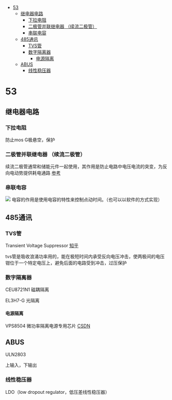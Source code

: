 - [53](#53)
  - [继电器电路](#继电器电路)
    - [下拉电阻](#下拉电阻)
    - [二极管并联继电器 （续流二极管）](#二极管并联继电器-续流二极管)
    - [串联电容](#串联电容)
  - [485通讯](#485通讯)
    - [TVS管](#tvs管)
    - [数字隔离器](#数字隔离器)
      - [电源隔离](#电源隔离)
  - [ABUS](#abus)
    - [线性稳压器](#线性稳压器)

# 53

## 继电器电路 
### 下拉电阻
防止mos G极悬空，保护
### 二极管并联继电器 （续流二极管）
续流二极管通常和储能元件一起使用，其作用是防止电路中电压电流的突变，为反向电动势提供耗电通路
[参考](https://zhuanlan.zhihu.com/p/72959795)
### 串联电容
![](src/img/继电器前置电路.png)
电容的作用是使用电容的特性来控制点动时间。（也可以以软件的方式实现）

## 485通讯



### TVS管
Transient Voltage Suppressor
[知乎](https://zhuanlan.zhihu.com/p/366516831)

tvs管是吸收浪涌功率用的，能在极短时间内承受反向电压冲击，使两极间的电压钳位于一个特定电压上，避免后面的电路受到冲击，过压保护

### 数字隔离器

CEU8721N1 磁耦隔离

EL3H7-G 光隔离

#### 电源隔离
VPS8504 微功率隔离电源专用芯片
[CSDN](https://blog.csdn.net/TEL15622383762/article/details/128159688)


## ABUS

ULN2803


上输入，下输出


### 线性稳压器

LDO（low dropout regulator，低压差线性稳压器）